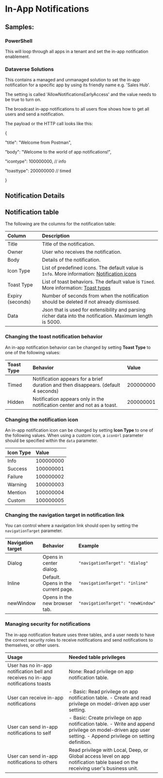 # In-App Notifications

## Samples:

### PowerShell

This will loop through all apps in a tenant and set the in-app notification enablement.

### Dataverse Solutions

This contains a managed and unmanaged solution to set the in-app notification for a specific app by using its friendly name e.g. 'Sales Hub'.

The setting is called 'AllowNotificationsEarlyAccess' and the value needs to be true to turn on.

The broadcast in-app notifications to all users flow shows how to get all users and send a notification.

The payload or the HTTP call looks like this:

{

 "title": "Welcome from Postman",

 "body": "Welcome to the world of app notifications!",

 "icontype": 100000000, // info

 "toasttype": 200000000 // timed

}

## Notification Details

## Notification table

The following are the columns for the notification table:

| Column           | Description                                                  |
| :--------------- | :----------------------------------------------------------- |
| Title            | Title of the notification.                                   |
| Owner            | User who receives the notification.                          |
| Body             | Details of the notification.                                 |
| Icon Type        | List of predefined icons. The default value is `Info`. More information: [Notification icons](https://docs.microsoft.com/en-us/powerapps/developer/model-driven-apps/clientapi/send-in-app-notifications#changing-the-notification-icon) |
| Toast Type       | List of toast behaviors. The default value is `Timed`. More information: [Toast types](https://docs.microsoft.com/en-us/powerapps/developer/model-driven-apps/clientapi/send-in-app-notifications#changing-the-toast-notification-behavior) |
| Expiry (seconds) | Number of seconds from when the notification should be deleted if not already dismissed. |
| Data             | Json that is used for extensibility and parsing richer data into the notification. Maximum length is 5000. |

###  Changing the toast notification behavior

An in-app notification behavior can be changed by setting **Toast Type** to one of the following values:

| Toast Type | Behavior                                                     | Value     |
| :--------- | :----------------------------------------------------------- | :-------- |
| Timed      | Notification appears for a brief duration and then disappears. (default 4 seconds) | 200000000 |
| Hidden     | Notification appears only in the notification center and not as a toast. | 200000001 |

### Changing the notification icon

An in-app notification icon can be changed by setting **Icon Type** to one of the following values. When using a custom icon, a `iconUrl` parameter should be specified within the `data` parameter.

| Icon Type | Value     |
| :-------- | :-------- |
| Info      | 100000000 |
| Success   | 100000001 |
| Failure   | 100000002 |
| Warning   | 100000003 |
| Mention   | 100000004 |
| Custom    | 100000005 |

### Changing the navigation target in notification link

You can control where a navigation link should open by setting the `navigationTarget` parameter.

| Navigation target | Behavior                            | Example                           |
| :---------------- | :---------------------------------- | :-------------------------------- |
| Dialog            | Opens in center dialog.             | `"navigationTarget": "dialog"`    |
| Inline            | Default. Opens in the current page. | `"navigationTarget": "inline"`    |
| newWindow         | Opens in the new browser tab.       | `"navigationTarget": "newWindow"` |

### Managing security for notifications

The in-app notification feature uses three tables, and a user needs to have the correct security roles to receive notifications and send notifications to themselves, or other users.

| Usage                                                        | Needed table privileges                                      |
| :----------------------------------------------------------- | :----------------------------------------------------------- |
| User has no in-app notification bell and receives no in-app notifications toasts | None: Read privilege on app notification table.              |
| User can receive in-app notifications                        | - Basic: Read privilege on app notification table. - Create and read privilege on model-driven app user setting. |
| User can send in-app notifications to self                   | - Basic: Create privilege on app notification table. - Write and append privilege on model-driven app user setting. - Append privilege on setting definition. |
| User can send in-app notifications to others                 | Read privilege with Local, Deep, or Global access level on app notification table based on the receiving user's business unit. |